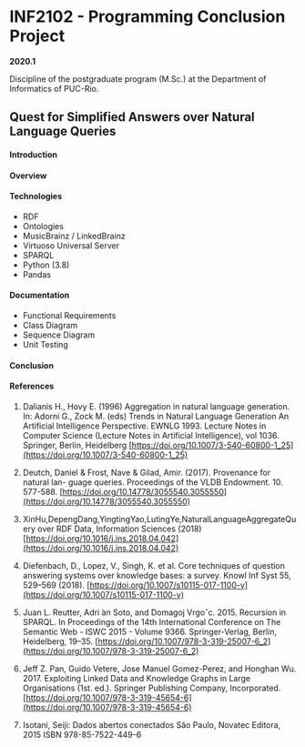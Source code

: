 # INF2102 - Programming Conclusion Project

**2020.1**

Discipline of the postgraduate program (M.Sc.) at the Department of Informatics of PUC-Rio.

## Quest for Simplified Answers over Natural Language Queries

#### Introduction

#### Overview

#### Technologies

* RDF
* Ontologies
* MusicBrainz / LinkedBrainz
* Virtuoso Universal Server
* SPARQL
* Python (3.8)
* Pandas

#### Documentation

* Functional Requirements
* Class Diagram
* Sequence Diagram
* Unit Testing

#### Conclusion

#### References

1. Dalianis H., Hovy E. (1996) Aggregation in natural language generation. In: Adorni G., Zock M. (eds) Trends in Natural Language Generation An Artificial Intelligence Perspective. EWNLG 1993. Lecture Notes in Computer Science (Lecture Notes in Artificial Intelligence), vol 1036. Springer, Berlin, Heidelberg
[https://doi.org/10.1007/3-540-60800-1_25](https://doi.org/10.1007/3-540-60800-1_25)

2. Deutch, Daniel & Frost, Nave & Gilad, Amir. (2017). Provenance for natural lan- guage queries. Proceedings of the VLDB Endowment. 10. 577-588.
[https://doi.org/10.14778/3055540.3055550](https://doi.org/10.14778/3055540.3055550)

3. XinHu,DepengDang,YingtingYao,LutingYe,NaturalLanguageAggregateQuery over RDF Data, Information Sciences (2018)
[https://doi.org/10.1016/j.ins.2018.04.042](https://doi.org/10.1016/j.ins.2018.04.042)

4. Diefenbach, D., Lopez, V., Singh, K. et al. Core techniques of question answering systems over knowledge bases: a survey. Knowl Inf Syst 55, 529–569 (2018).
[https://doi.org/10.1007/s10115-017-1100-y](https://doi.org/10.1007/s10115-017-1100-y)

5. Juan L. Reutter, Adri ́an Soto, and Domagoj Vrgoˇc. 2015. Recursion in SPARQL. In Proceedings of the 14th International Conference on The Semantic Web - ISWC 2015 - Volume 9366. Springer-Verlag, Berlin, Heidelberg, 19–35.
[https://doi.org/10.1007/978-3-319-25007-6_2](https://doi.org/10.1007/978-3-319-25007-6_2)

6. Jeff Z. Pan, Guido Vetere, Jose Manuel Gomez-Perez, and Honghan Wu. 2017. Exploiting Linked Data and Knowledge Graphs in Large Organisations (1st. ed.). Springer Publishing Company, Incorporated.
[https://doi.org/10.1007/978-3-319-45654-6](https://doi.org/10.1007/978-3-319-45654-6)

7. Isotani, Seiji: Dados abertos conectados São Paulo, Novatec Editora, 2015
ISBN 978-85-7522-449-6
